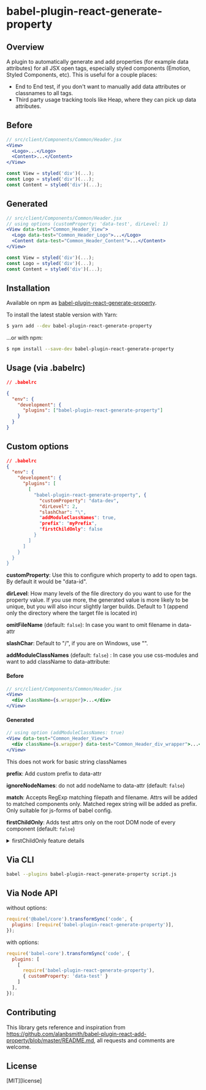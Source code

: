 # babel-plugin-react-generate-property

## Overview 
A plugin to automatically generate and add properties (for example data attributes) for all JSX open tags, especially styled components (Emotion, Styled Components, etc).
This is useful for a couple places:
- End to End test, if you don't want to manually add data attributes or classnames to all tags.
- Third party usage tracking tools like Heap, where they can pick up data attributes.

## Before
```jsx
// src/client/Components/Common/Header.jsx
<View>
  <Logo>...</Logo>
  <Content>...</Content>
</View>

const View = styled('div')(...);
const Logo = styled('div')(...);
const Content = styled('div')(...);
```

## Generated
```jsx
// src/client/Components/Common/Header.jsx
// using options (customProperty: 'data-test', dirLevel: 1)
<View data-test="Common_Header_View">
  <Logo data-test="Common_Header_Logo">...</Logo>
  <Content data-test="Common_Header_Content">...</Content>
</View>

const View = styled('div')(...);
const Logo = styled('div')(...);
const Content = styled('div')(...);
```

## Installation
Available on npm as [babel-plugin-react-generate-property](https://www.npmjs.com/package/babel-plugin-react-generate-property).

To install the latest stable version with Yarn:

```sh
$ yarn add --dev babel-plugin-react-generate-property
```

...or with npm:

```sh
$ npm install --save-dev babel-plugin-react-generate-property
```

## Usage (via .babelrc)
```json
// .babelrc

{
  "env": {
    "development": {
      "plugins": ["babel-plugin-react-generate-property"]
    }
  }
}
```

## Custom options
```json
// .babelrc
{
  "env": {
    "development": {
      "plugins": [
        [
          "babel-plugin-react-generate-property", {
            "customProperty": "data-dev",
            "dirLevel": 2,
            "slashChar": "\",
            "addModuleClassNames": true,
            "prefix": "myPrefix",
            "firstChildOnly": false
          }
        ]
      ]
    }
  }
}
```
**customProperty**: Use this to configure which property to add to open tags. By default it would be "data-id".

**dirLevel**: How many levels of the file directory do you want to use for the property value. If you use more, the generated value is more likely to be unique, but you will also incur slightly larger builds. Default to 1 (append only the directory where the target file is located in)

**omitFileName**  (default: `false`): In case you want to omit filename in data-attr

**slashChar**: Default to "/", if you are on Windows, use "\".

**addModuleClassNames**  (default: `false`) : In case you use css-modules and want to add className to data-attribute:

#### Before
```jsx
// src/client/Components/Common/Header.jsx
<View>
  <div className={s.wrapper}>...</div>
</View>
```

#### Generated
```jsx
// using option (addModuleClassNames: true)
<View data-test="Common_Header_View">
  <div className={s.wrapper} data-test="Common_Header_div_wrapper">...</div>
</View>
```

This does not work for basic string classNames

**prefix**: Add custom prefix to data-attr

**ignoreNodeNames**: do not add nodeName to data-attr (default: `false`) 

**match**: Accepts RegExp matching filepath and filename. Attrs will be added to matched components only. Matched regex string will be added as prefix. Only suitable for js-forms of babel config.

**firstChildOnly**: Adds test attrs only on the root DOM node of every component  (default: `false`) 


<details>
<summary>firstChildOnly feature details</summary>

In general it should work as follows:

```jsx
const A = (props) => <main>{props.children}</main>
const B = (props) => <figure /><div>{props.children}<span/></div>

<A><B>Hello</B></A>
```

will be transformed into

```html
<main data-id="prefix_main">
  <figure data-id="prefix_figure"></figure>
  <div>Hello<span></span></div>
</main>
```
The problem behind this feature is: 

- we want to add automated data-attrs and use them in stage environment 
- but stage and production builds use the same docker-image, and there is valid CI logic behind that
- we can detect staging env in runtime, but we can not do so while building
- so we are stuck to keeping attributes in production
- at least we want to keep the gentle minimum for QA, 1 attr per component is enough

Components can be defined in this ways:

```jsx
const Foo = (props) => <main><div>{whatever}<div/><etc /></main>
```

In such case `<main>` will be marked, child DOM nodes will not, until next React component will be met


```jsx
const Foo = (props) => <Wrapper><div>{whatever}</div><etc /></Wrapper>
```

In such case `<div>` will be marked, next DOM nodes in the wrapper will not (gentle minimum)

```jsx
const Foo = (props) => <><div>{whatever}</div><etc /></>
```

In such case `<div>` should be marked by design, next DOM nodes in the Fragment should not. **Actual behaviour with Fragments is unstable for now, not working as intended in some cases.**


</details>


## Via CLI

```sh
babel --plugins babel-plugin-react-generate-property script.js
```

## Via Node API

without options:

```js
require('@babel/core').transformSync('code', {
  plugins: [require('babel-plugin-react-generate-property')],
});
```

with options:

```js
require('babel-core').transformSync('code', {
  plugins: [
    [
      require('babel-plugin-react-generate-property'),
      { customProperty: 'data-test' }
    ]
  ],
});
```

## Contributing
This library gets reference and inspiration from https://github.com/alanbsmith/babel-plugin-react-add-property/blob/master/README.md, all requests and comments are welcome.

## License

[MIT][license]
